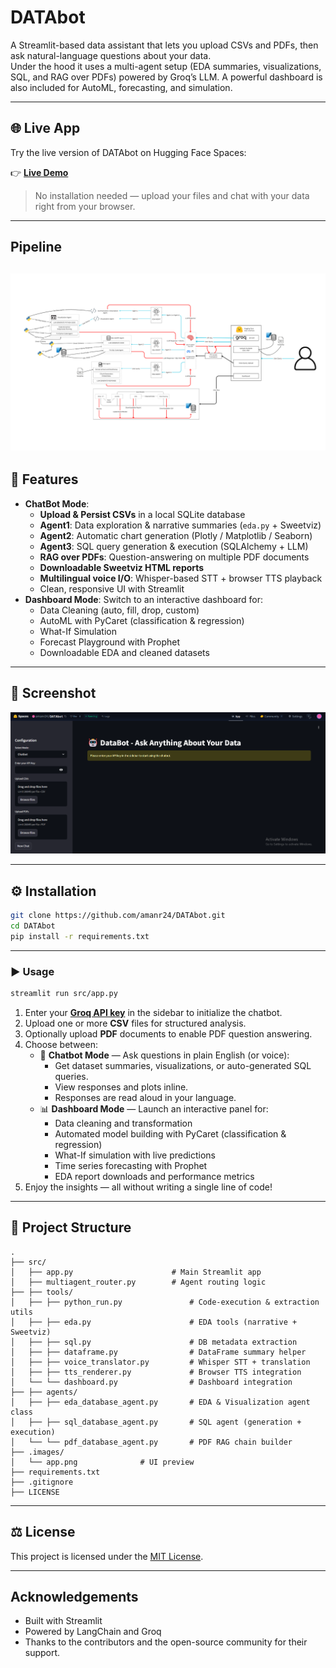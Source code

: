 # DATAbot

A Streamlit-based data assistant that lets you upload CSVs and PDFs, then ask natural-language questions about your data.  
Under the hood it uses a multi-agent setup (EDA summaries, visualizations, SQL, and RAG over PDFs) powered by Groq’s LLM.
A powerful dashboard is also included for AutoML, forecasting, and simulation.

---


## 🌐 Live App

Try the live version of DATAbot on Hugging Face Spaces:

👉 [**Live Demo**](https://huggingface.co/spaces/amanr24/DATAbot)

> No installation needed — upload your files and chat with your data right from your browser.

---

## Pipeline
![pipeline Screenshot](/images/Pipeline.png)
---

## 🚀 Features

- **ChatBot Mode**:
  - **Upload & Persist CSVs** in a local SQLite database  
  - **Agent1**: Data exploration & narrative summaries (`eda.py` + Sweetviz)  
  - **Agent2**: Automatic chart generation (Plotly / Matplotlib / Seaborn)  
  - **Agent3**: SQL query generation & execution (SQLAlchemy + LLM)  
  - **RAG over PDFs**: Question-answering on multiple PDF documents  
  - **Downloadable Sweetviz HTML reports**  
  - **Multilingual voice I/O**: Whisper-based STT + browser TTS playback  
  - Clean, responsive UI with Streamlit
- **Dashboard Mode**: Switch to an interactive dashboard for:
  - Data Cleaning (auto, fill, drop, custom)
  - AutoML with PyCaret (classification & regression)
  - What-If Simulation
  - Forecast Playground with Prophet
  - Downloadable EDA and cleaned datasets


---

## 📸 Screenshot

![App Screenshot](/images/app.png)

---

## ⚙️ Installation

```bash
git clone https://github.com/amanr24/DATAbot.git
cd DATAbot
pip install -r requirements.txt
```

---

### ▶️ Usage

```bash
streamlit run src/app.py
```

1. Enter your **[Groq API key](https://console.groq.com/keys)** in the sidebar to initialize the chatbot.
2. Upload one or more **CSV** files for structured analysis.
3. Optionally upload **PDF** documents to enable PDF question answering.
4. Choose between:
   - 🧠 **Chatbot Mode** — Ask questions in plain English (or voice):
     - Get dataset summaries, visualizations, or auto-generated SQL queries.
     - View responses and plots inline.
     - Responses are read aloud in your language.
   - 📊 **Dashboard Mode** — Launch an interactive panel for:
     - Data cleaning and transformation
     - Automated model building with PyCaret (classification & regression)
     - What-If simulation with live predictions
     - Time series forecasting with Prophet
     - EDA report downloads and performance metrics
5. Enjoy the insights — all without writing a single line of code!

---

## 📁 Project Structure

```
.
├── src/
│   ├── app.py                      # Main Streamlit app
│   ├── multiagent_router.py        # Agent routing logic
├── ├── tools/
│   ├── ├── python_run.py               # Code-execution & extraction utils
│   ├── ├── eda.py                      # EDA tools (narrative + Sweetviz)
│   ├── ├── sql.py                      # DB metadata extraction
│   ├── ├── dataframe.py                # DataFrame summary helper
│   ├── ├── voice_translator.py         # Whisper STT + translation
│   ├── ├── tts_renderer.py             # Browser TTS integration
│   └── └── dashboard.py                # Dashboard integration
├── ├── agents/
│   ├── ├── eda_database_agent.py       # EDA & Visualization agent class
│   ├── ├── sql_database_agent.py       # SQL agent (generation + execution)
│   └── └── pdf_database_agent.py       # PDF RAG chain builder
├── .images/
│   └── app.png              # UI preview
├── requirements.txt
├── .gitignore
├── LICENSE
```

---

## ⚖️ License

This project is licensed under the [MIT License](LICENSE).  

---

## Acknowledgements
- Built with Streamlit
- Powered by LangChain and Groq
- Thanks to the contributors and the open-source community for their support.
